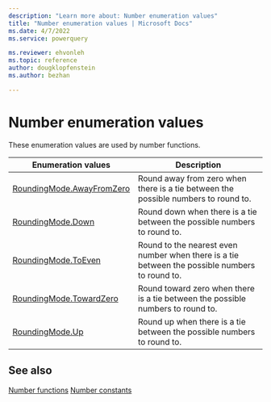 ```yaml
---
description: "Learn more about: Number enumeration values"
title: "Number enumeration values | Microsoft Docs"
ms.date: 4/7/2022
ms.service: powerquery

ms.reviewer: ehvonleh
ms.topic: reference
author: dougklopfenstein
ms.author: bezhan

---
```

# Number enumeration values

These enumeration values are used by number functions.
  
|Enumeration values|Description|
| ---------------- | ----------- |
|[RoundingMode.AwayFromZero](roundingmode-awayfromzero.md)|Round away from zero when there is a tie between the possible numbers to round to.|
|[RoundingMode.Down](roundingmode-down.md)|Round down when there is a tie between the possible numbers to round to.|
|[RoundingMode.ToEven](roundingmode-toeven.md)|Round to the nearest even number when there is a tie between the possible numbers to round to.|
|[RoundingMode.TowardZero](roundingmode-towardzero.md)|Round toward zero when there is a tie between the possible numbers to round to.|
|[RoundingMode.Up](roundingmode-up.md)|Round up when there is a tie between the possible numbers to round to.|

## See also

[Number functions](number-functions.md)
[Number constants](number-constant-values.md)
